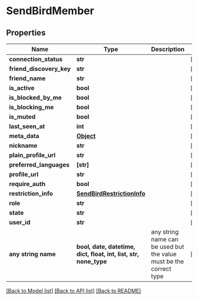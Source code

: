 # SendBirdMember


## Properties
Name | Type | Description | Notes
------------ | ------------- | ------------- | -------------
**connection_status** | **str** |  | [optional] 
**friend_discovery_key** | **str** |  | [optional] 
**friend_name** | **str** |  | [optional] 
**is_active** | **bool** |  | [optional] 
**is_blocked_by_me** | **bool** |  | [optional] 
**is_blocking_me** | **bool** |  | [optional] 
**is_muted** | **bool** |  | [optional] 
**last_seen_at** | **int** |  | [optional] 
**meta_data** | [**Object**](Object.md) |  | [optional] 
**nickname** | **str** |  | [optional] 
**plain_profile_url** | **str** |  | [optional] 
**preferred_languages** | **[str]** |  | [optional] 
**profile_url** | **str** |  | [optional] 
**require_auth** | **bool** |  | [optional] 
**restriction_info** | [**SendBirdRestrictionInfo**](SendBirdRestrictionInfo.md) |  | [optional] 
**role** | **str** |  | [optional] 
**state** | **str** |  | [optional] 
**user_id** | **str** |  | [optional] 
**any string name** | **bool, date, datetime, dict, float, int, list, str, none_type** | any string name can be used but the value must be the correct type | [optional]

[[Back to Model list]](../README.md#documentation-for-models) [[Back to API list]](../README.md#documentation-for-api-endpoints) [[Back to README]](../README.md)


